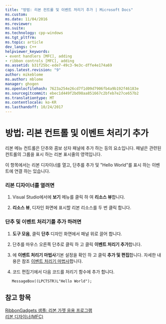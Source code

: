```yaml
---
title: "방법: 리본 컨트롤 및 이벤트 처리기 추가 | Microsoft Docs"
ms.custom: 
ms.date: 11/04/2016
ms.reviewer: 
ms.suite: 
ms.technology: cpp-windows
ms.tgt_pltfrm: 
ms.topic: article
dev_langs: C++
helpviewer_keywords:
- event handlers [MFC], adding
- ribbon controls [MFC], adding
ms.assetid: b31f25bc-ede7-49c3-9e3c-dffe4e174a69
caps.latest.revision: "9"
author: mikeblome
ms.author: mblome
manager: ghogen
ms.openlocfilehash: 7623a254e26cd7f1d09d7906fb4a9b192f46183e
ms.sourcegitcommit: ebec1d449f2bd98aa851667c2bfeb7e27ce657b2
ms.translationtype: MT
ms.contentlocale: ko-KR
ms.lasthandoff: 10/24/2017
---
```

# <a name="how-to-add-ribbon-controls-and-event-handlers"></a>방법: 리본 컨트롤 및 이벤트 처리기 추가
리본 메뉴 컨트롤은 단추와 콤보 상자 패널에 추가 하는 등의 요소입니다. 패널은 관련된 컨트롤의 그룹을 표시 하는 리본 표시줄의 영역입니다.  
  
 이 항목에서는 리본 디자이너를 열고, 단추를 추가 및 "Hello World"를 표시 하는 이벤트에 연결 하는 있습니다.  
  
### <a name="to-open-the-ribbon-designer"></a>리본 디자이너를 열려면  
  
1.  Visual Studio에서에 **보기** 메뉴를 클릭 하 여 **리소스 뷰**합니다.  
  
2.  **리소스 뷰**, 디자인 화면에 표시할 리본 리소스를 두 번 클릭 합니다.  
  
### <a name="to-add-a-button-and-an-event-handler"></a>단추 및 이벤트 처리기를 추가 하려면  
  
1.  **도구 모음**, 클릭 **단추** 디자인 화면에서 패널 위로 끌어 합니다.  
  
2.  단추를 마우스 오른쪽 단추로 클릭 하 고 클릭 **이벤트 처리기 추가**합니다.  
  
3.  에 **이벤트 처리기 마법사**기본 설정을 확인 하 고 클릭 **추가 및 편집**합니다. 자세한 내용은 참조 [이벤트 처리기 마법사](../ide/event-handler-wizard.md)합니다.  
  
4.  코드 편집기에서 다음 코드를 처리기 함수에 추가 합니다.  
  
 ```  
    MessageBox((LPCTSTR)L"Hello World");

 ```  
  
## <a name="see-also"></a>참고 항목  
 [RibbonGadgets 샘플: 리본 가젯 응용 프로그램](../visual-cpp-samples.md)   
 [리본 디자이너(MFC)](../mfc/ribbon-designer-mfc.md)

